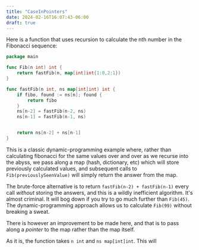 ```yaml
---
title: "CaseInPointers"
date: 2024-02-16T16:07:43-06:00
draft: true
---
```


Here is a function that uses recursion to calculate the nth number in the Fibonacci sequence:

```go
package main

func Fib(n int) int {
	return fastFib(n, map[int]int{1:0,2:1})
}

func fastFib(n int, ns map[int]int) int {
	if fibo, found := ns[n]; found {
		return fibo
	}
	ns[n-2] = fastFib(n-2, ns)
	ns[n-1] = fastFib(n-1, ns)


	return ns[n-2] + ns[n-1]
}
```

This is a classic dynamic-programming example where, rather than calculating fibonacci for the same values over and over as we recurse into the abyss, we pass along a map (hash, dictionary, etc) which will store previously calculated values, and subsequent calls to `Fib(previouslySeenValue)` will simply return the answer from the map.

The brute-force alternative is to return `fastFib(n-2) + fastFib(n-1)` every call _without_ storing the answers, and this is a wildly inefficient algorithm. It's almost criminal. It will bog down if you try to go much further than `Fib(45)`. The dynamic-programming approach allows us to calculate `Fib(99)` without breaking a sweat.

There is however an improvement to be made here, and that is to pass along a _pointer_ to the map rather than the map itself.

As it is, the function takes `n int` and `ns map[int]int`. This will 
